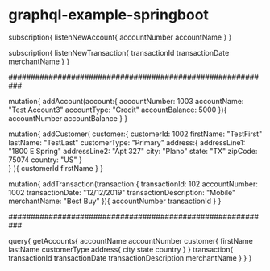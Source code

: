 # graphql-example-springboot

subscription{
listenNewAccount{
  accountNumber
  accountName
}
}


subscription{
  listenNewTransaction{
    transactionId
    transactionDate
    merchantName
  }
}


###########################################################

mutation{
  addAccount(account:{
    accountNumber: 1003
    accountName: "Test Account3"
    accountType: "Credit"
    accountBalance: 5000
  }){
    accountNumber
    accountBalance
  }
}

mutation{
  addCustomer(
    customer:{
      customerId: 1002
      firstName: "TestFirst"
      lastName: "TestLast"
      customerType: "Primary"
      address:{
        addressLine1: "1800 E Spring"
        addressLine2: "Apt 327"
        city: "Plano"
        state: "TX"
        zipCode: 75074
        country: "US"
      }   
    }
  ){
    customerId
    firstName
  }
}


mutation{
  addTransaction(transaction:{
    transactionId: 102
    accountNumber: 1002
    transactionDate: "12/12/2019"
    transactionDescription: "Mobile"
    merchantName: "Best Buy"
  }){
    accountNumber
    transactionId
  }
}


###########################################################

query{
  getAccounts{
    accountName
    accountNumber
    customer{
			firstName
      lastName
      customerType
      address{
        city
        state
        country
      }
    }
    transaction{
      transactionId
      transactionDate
      transactionDescription
      merchantName
    }
  }
}


